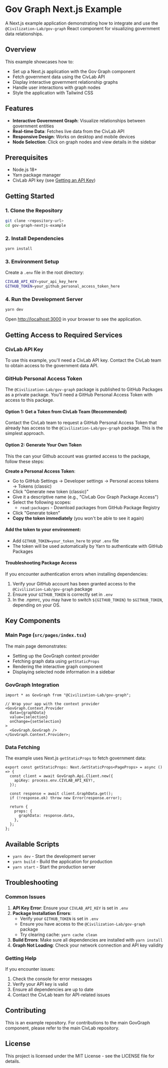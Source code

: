 # Gov Graph Next.js Example

A Next.js example application demonstrating how to integrate and use the `@Civilization-Lab/gov-graph` React component for visualizing government data relationships.

## Overview

This example showcases how to:

- Set up a Next.js application with the Gov Graph component
- Fetch government data using the CivLab API
- Display interactive government relationship graphs
- Handle user interactions with graph nodes
- Style the application with Tailwind CSS

## Features

- **Interactive Government Graph**: Visualize relationships between government entities
- **Real-time Data**: Fetches live data from the CivLab API
- **Responsive Design**: Works on desktop and mobile devices
- **Node Selection**: Click on graph nodes and view details in the sidebar

## Prerequisites

- Node.js 18+
- Yarn package manager
- CivLab API key (see [Getting an API Key](#getting-an-api-key))

## Getting Started

### 1. Clone the Repository

```bash
git clone <repository-url>
cd gov-graph-nextjs-example
```

### 2. Install Dependencies

```bash
yarn install
```

### 3. Environment Setup

Create a `.env` file in the root directory:

```bash
CIVLAB_API_KEY=your_api_key_here
GITHUB_TOKEN=your_github_personal_access_token_here
```

### 4. Run the Development Server

```bash
yarn dev
```

Open [http://localhost:3000](http://localhost:3000) in your browser to see the application.

## Getting Access to Required Services

### CivLab API Key

To use this example, you'll need a CivLab API key. Contact the CivLab team to obtain access to the government data API.

### GitHub Personal Access Token

The `@Civilization-Lab/gov-graph` package is published to GitHub Packages as a private package. You'll need a GitHub Personal Access Token with access to this package.

#### Option 1: Get a Token from CivLab Team (Recommended)

Contact the CivLab team to request a GitHub Personal Access Token that already has access to the `@Civilization-Lab/gov-graph` package. This is the simplest approach.

#### Option 2: Generate Your Own Token

This the can your Github account was granted access to the package, follow these steps:

**Create a Personal Access Token**:

- Go to GitHub Settings → Developer settings → Personal access tokens → Tokens (classic)
- Click "Generate new token (classic)"
- Give it a descriptive name (e.g., "CivLab Gov Graph Package Access")
- Select the following scopes:
  - `read:packages` - Download packages from GitHub Package Registry
- Click "Generate token"
- **Copy the token immediately** (you won't be able to see it again)

#### Add the token to your environment:

- Add `GITHUB_TOKEN=your_token_here` to your `.env` file
- The token will be used automatically by Yarn to authenticate with GitHub Packages

#### Troubleshooting Package Access

If you encounter authentication errors when installing dependencies:

1. Verify your GitHub account has been granted access to the `@Civilization-Lab/gov-graph` package
2. Ensure your `GITHUB_TOKEN` is correctly set in `.env`
3. In the .npmrc, you may have to switch `${GITHUB_TOKEN}` to `$GITHUB_TOKEN`, depending on your OS.

## Key Components

### Main Page (`src/pages/index.tsx`)

The main page demonstrates:

- Setting up the GovGraph context provider
- Fetching graph data using `getStaticProps`
- Rendering the interactive graph component
- Displaying selected node information in a sidebar

### GovGraph Integration

```tsx
import * as GovGraph from "@Civilization-Lab/gov-graph";

// Wrap your app with the context provider
<GovGraph.Context.Provider
  data={graphData}
  value={selection}
  onChange={setSelection}
>
  <GovGraph.GovGraph />
</GovGraph.Context.Provider>;
```

### Data Fetching

The example uses Next.js `getStaticProps` to fetch government data:

```tsx
export const getStaticProps: Next.GetStaticProps<PageProps> = async () => {
  const client = await GovGraph.Api.Client.new({
    apiKey: process.env.CIVLAB_API_KEY!,
  });

  const response = await client.GraphData.get();
  if (!response.ok) throw new Error(response.error);

  return {
    props: {
      graphData: response.data,
    },
  };
};
```

## Available Scripts

- `yarn dev` - Start the development server
- `yarn build` - Build the application for production
- `yarn start` - Start the production server

## Troubleshooting

### Common Issues

1. **API Key Error**: Ensure your `CIVLAB_API_KEY` is set in `.env`
2. **Package Installation Errors**:
   - Verify your `GITHUB_TOKEN` is set in `.env`
   - Ensure you have access to the `@Civilization-Lab/gov-graph` package
   - Try clearing cache: `yarn cache clean`
3. **Build Errors**: Make sure all dependencies are installed with `yarn install`
4. **Graph Not Loading**: Check your network connection and API key validity

### Getting Help

If you encounter issues:

1. Check the console for error messages
2. Verify your API key is valid
3. Ensure all dependencies are up to date
4. Contact the CivLab team for API-related issues

## Contributing

This is an example repository. For contributions to the main GovGraph component, please refer to the main CivLab repository.

## License

This project is licensed under the MIT License - see the LICENSE file for details.
